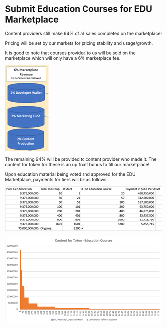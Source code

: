 # Submit Education Courses for EDU Marketplace

Content providers still make 94% of all sales completed on the marketplace!

Pricing will be set by our markets for pricing stability and usage/growth.&#x20;

It is good to note that courses provided to us will be sold on the marketplace which will only have a 6% marketplace fee.&#x20;

![](../../.gitbook/assets/P323icture1.png)

The remaining 94% will be provided to content provider who made it. The content for token for these is an up front bonus to fill our marketplace!

Upon education material being voted and approved for the EDU Marketplace, payments for tiers will be as follows:

![](../../.gitbook/assets/999Picture1.png)

![](../../.gitbook/assets/99Picture1.png)

